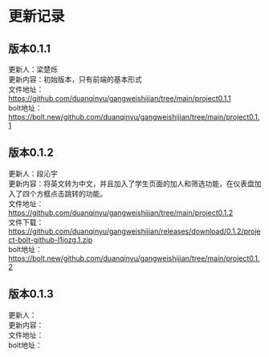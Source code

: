 # 更新记录
## 版本0.1.1
更新人：梁楚烁<br>
更新内容：初始版本，只有前端的基本形式<br>
文件地址：https://github.com/duanqinyu/gangweishijian/tree/main/project0.1.1<br>
bolt地址：https://bolt.new/github.com/duanqinyu/gangweishijian/tree/main/project0.1.1<br>

## 版本0.1.2
更新人：段沁宇<br>
更新内容：将英文转为中文，并且加入了学生页面的加人和筛选功能，在仪表盘加入了四个方框点击跳转的功能。<br>
文件地址：https://github.com/duanqinyu/gangweishijian/tree/main/project0.1.2<br>
文件下载：https://github.com/duanqinyu/gangweishijian/releases/download/0.1.2/project-bolt-github-l1jozg.1.zip     
bolt地址：https://bolt.new/github.com/duanqinyu/gangweishijian/tree/main/project0.1.2<br>


## 版本0.1.3
更新人：<br>
更新内容：<br>
文件地址：<br>
bolt地址：<br>
